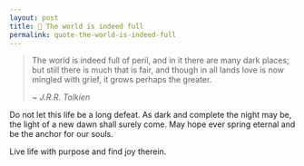```yaml
---
layout: post
title: 💬 The world is indeed full
permalink: quote-the-world-is-indeed-full
---
```


> The world is indeed full of peril, and in it there are many dark places; but still there is much that is fair, and though in all lands love is now mingled with grief, it grows perhaps the greater.
>
> ~ *J.R.R. Tolkien* 

Do not let this life be a long defeat. As dark and complete the night may be, the light of a new dawn shall surely come. May hope ever spring eternal and be the anchor for our souls.

Live life with purpose and find joy therein. 
